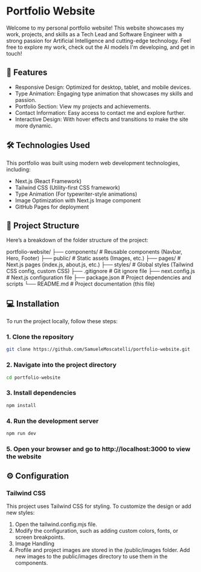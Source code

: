 # Portfolio Website

Welcome to my personal portfolio website! This website showcases my work, projects, and skills as a Tech Lead and Software Engineer with a strong passion for Artificial Intelligence and cutting-edge technology. Feel free to explore my work, check out the AI models I'm developing, and get in touch!

## 🚀 Features

- Responsive Design: Optimized for desktop, tablet, and mobile devices.
- Type Animation: Engaging type animation that showcases my skills and passion.
- Portfolio Section: View my projects and achievements.
- Contact Information: Easy access to contact me and explore further.
- Interactive Design: With hover effects and transitions to make the site more dynamic.

## 🛠 Technologies Used

This portfolio was built using modern web development technologies, including:

- Next.js (React Framework)
- Tailwind CSS (Utility-first CSS framework)
- Type Animation (For typewriter-style animations)
- Image Optimization with Next.js Image component
- GitHub Pages for deployment

## 📂 Project Structure

Here’s a breakdown of the folder structure of the project:

portfolio-website/
├── components/             # Reusable components (Navbar, Hero, Footer)
├── public/                 # Static assets (Images, etc.)
├── pages/                  # Next.js pages (index.js, about.js, etc.)
├── styles/                 # Global styles (Tailwind CSS config, custom CSS)
├── .gitignore              # Git ignore file
├── next.config.js          # Next.js configuration file
├── package.json            # Project dependencies and scripts
└── README.md               # Project documentation (this file)


## 💻 Installation

To run the project locally, follow these steps:

### 1. Clone the repository
```bash
git clone https://github.com/SamueleMoscatelli/portfolio-website.git
```

### 2. Navigate into the project directory
```bash
cd portfolio-website
```

### 3. Install dependencies
```bash
npm install
```

### 4. Run the development server
```bash
npm run dev
```

### 5. Open your browser and go to http://localhost:3000 to view the website

## ⚙️ Configuration
### Tailwind CSS
This project uses Tailwind CSS for styling. To customize the design or add new styles:

1. Open the tailwind.config.mjs file.
2. Modify the configuration, such as adding custom colors, fonts, or screen breakpoints.
3. Image Handling
4. Profile and project images are stored in the /public/images folder. Add new images to the public/images directory to use them in the components.